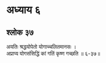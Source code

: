 # अध्याय ६

## श्लोक ३७

अयतिः श्रद्धयोपेतो योगाच्चलितमानसः ।<br>अप्राप्य योगसंसिद्धिं कां गतिं कृष्ण गच्छति ॥ ६-३७॥<br><br>

